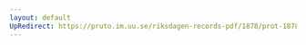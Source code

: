 ```yaml
---
layout: default
UpRedirect: https://pruto.im.uu.se/riksdagen-records-pdf/1878/prot-1878--fk--046/prot-1878--fk--046_015.pdf
---
```

